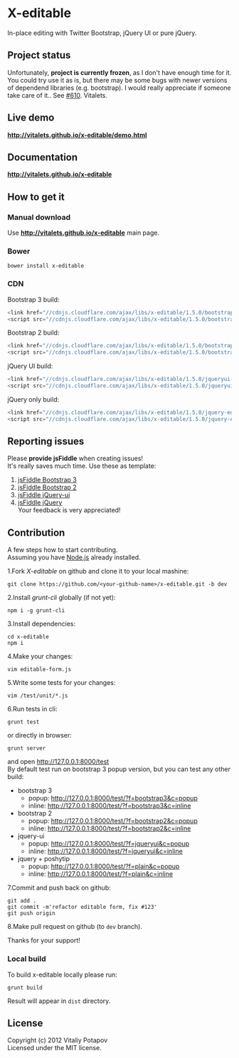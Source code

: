 # X-editable

In-place editing with Twitter Bootstrap, jQuery UI or pure jQuery.

## Project status

Unfortunately, **project is currently frozen**, as I don't have enough time for it. You could try use it as is, but
there may be some bugs with newer versions of dependend libraries (e.g. bootstrap). I would really appreciate if someone
take care of it.. See [#610](https://github.com/vitalets/x-editable/issues/610). Vitalets.

## Live demo

**http://vitalets.github.io/x-editable/demo.html**

## Documentation

**http://vitalets.github.io/x-editable**

## How to get it

### Manual download

Use **http://vitalets.github.io/x-editable** main page.

### Bower

````
bower install x-editable
````

### CDN

Bootstrap 3 build:

````js
<link href="//cdnjs.cloudflare.com/ajax/libs/x-editable/1.5.0/bootstrap3-editable/css/bootstrap-editable.css" rel="stylesheet"/>
<script src="//cdnjs.cloudflare.com/ajax/libs/x-editable/1.5.0/bootstrap3-editable/js/bootstrap-editable.min.js"></script>
````

Bootstrap 2 build:

````js
<link href="//cdnjs.cloudflare.com/ajax/libs/x-editable/1.5.0/bootstrap-editable/css/bootstrap-editable.css" rel="stylesheet"/>
<script src="//cdnjs.cloudflare.com/ajax/libs/x-editable/1.5.0/bootstrap-editable/js/bootstrap-editable.min.js"></script>
````

jQuery UI build:

````js
<link href="//cdnjs.cloudflare.com/ajax/libs/x-editable/1.5.0/jqueryui-editable/css/jqueryui-editable.css" rel="stylesheet"/>
<script src="//cdnjs.cloudflare.com/ajax/libs/x-editable/1.5.0/jqueryui-editable/js/jqueryui-editable.min.js"></script>
````

jQuery only build:

````js
<link href="//cdnjs.cloudflare.com/ajax/libs/x-editable/1.5.0/jquery-editable/css/jquery-editable.css" rel="stylesheet"/>
<script src="//cdnjs.cloudflare.com/ajax/libs/x-editable/1.5.0/jquery-editable/js/jquery-editable-poshytip.min.js"></script>
````

## Reporting issues

Please **provide jsFiddle** when creating issues!   
It's really saves much time. Use these as template:

1. [jsFiddle Bootstrap 3](http://jsfiddle.net/xBB5x/2265/)
2. [jsFiddle Bootstrap 2](http://jsfiddle.net/xBB5x/1817/)
3. [jsFiddle jQuery-ui](http://jsfiddle.net/xBB5x/2511/)
4. [jsFiddle jQuery](http://jsfiddle.net/xBB5x/197)    
   Your feedback is very appreciated!

## Contribution

A few steps how to start contributing.  
Assuming you have [Node.js](http://nodejs.org/) already installed.

1.Fork *X-editable* on github and clone it to your local mashine:

````
git clone https://github.com/<your-github-name>/x-editable.git -b dev
````

2.Install *grunt-cli* globally (if not yet):

````
npm i -g grunt-cli
````

3.Install dependencies:

````
cd x-editable
npm i
````

4.Make your changes:

````
vim editable-form.js
````

5.Write some tests for your changes:

````
vim /test/unit/*.js
````

6.Run tests in cli:

````
grunt test
````

or directly in browser:

````
grunt server
````

and open http://127.0.0.1:8000/test  
By default test run on bootstrap 3 popup version, but you can test any other build:

* bootstrap 3
    * popup: http://127.0.0.1:8000/test/?f=bootstrap3&c=popup
    * inline: http://127.0.0.1:8000/test/?f=bootstrap3&c=inline
* bootstrap 2
    * popup: http://127.0.0.1:8000/test/?f=bootstrap2&c=popup
    * inline: http://127.0.0.1:8000/test/?f=bootstrap2&c=inline
* jquery-ui
    * popup: http://127.0.0.1:8000/test/?f=jqueryui&c=popup
    * inline: http://127.0.0.1:8000/test/?f=jqueryui&c=inline
* jquery + poshytip
    * popup: http://127.0.0.1:8000/test/?f=plain&c=popup
    * inline: http://127.0.0.1:8000/test/?f=plain&c=inline

7.Commit and push back on github:

````
git add .
git commit -m'refactor editable form, fix #123'
git push origin
````

8.Make pull request on github (to `dev` branch).

Thanks for your support!

### Local build

To build x-editable locally please run:

````
grunt build
````

Result will appear in `dist` directory.

## License

Copyright (c) 2012 Vitaliy Potapov  
Licensed under the MIT license.
